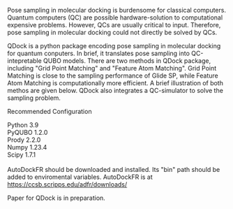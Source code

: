   Pose sampling in molecular docking is burdensome for classical computers. Quantum computers (QC) are possible hardware-solution to computational expensive problems. However, QCs are usually critical to input. Therefore, pose sampling in molecular docking could not directly be solved by QCs.<p>
  QDock is a python package encoding pose sampling in molecular docking for quantum conputers. In brief, it translates pose sampling into QC-intepretable QUBO models. There are two methods in QDock package, including "Grid Point Matching" and "Feature Atom Matching". Grid Point Matching is close to the sampling performance of Glide SP, while Feature Atom Matching is computationally more efficient. A brief illustration of both methos are given below. QDock also integrates a QC-simulator to solve the sampling problem.<p><p>
Recommended Configuration<p>
Python   3.9<br>
PyQUBO   1.2.0<br>
Prody    2.2.0<br>
Numpy    1.23.4<br>
Scipy    1.7.1<br>
<br>
AutoDockFR should be downloaded and installed. Its "bin" path should be added to enviromental variables. AutoDockFR is at https://ccsb.scripps.edu/adfr/downloads/ <p>
Paper for QDock is in preparation.
